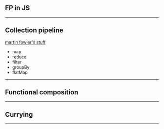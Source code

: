 ## FP in JS

---

## Collection pipeline
[martin fowler's stuff](https://martinfowler.com/articles/collection-pipeline/)

 - map
 - reduce
 - filter
 - groupBy
 - flatMap


---

## Functional composition

---

## Currying

---
